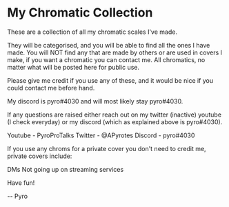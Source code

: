 # My Chromatic Collection
These are a collection of all my chromatic scales I've made.

They will be categorised, and you will be able to find all the ones I have made.
You will NOT find any that are made by others or are used in covers I make, if you want a chromatic you can contact me.
All chromatics, no matter what will be posted here for public use.

Please give me credit if you use any of these, and it would be nice if you could contact me before hand.

My discord is pyro#4030 and will most likely stay pyro#4030.

If any questions are raised either reach out on my twitter (inactive) youtube (I check everyday) or my discord (which as explained above is pyro#4030).

Youtube - PyroProTalks
Twitter - @APyrotes
Discord - pyro#4030

If you use any chroms for a private cover you don't need to credit me, private covers include:

DMs
Not going up on streaming services

Have fun! 

-- Pyro
